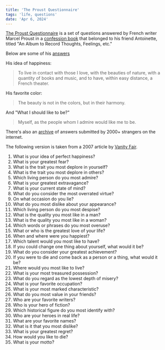 ```yaml
---
title: 'The Proust Questionnaire'
tags: 'life, questions'
date: 'Apr 6, 2024'
---
```


[The Proust Questionnaire](https://en.wikipedia.org/wiki/Proust_Questionnaire?useskin=vector) is a set of questions answered by French writer Marcel Proust in a [confession book](https://en.wikipedia.org/wiki/Confession_album?useskin=vector) that belonged to his friend Antoinette, titled "An Album to Record Thoughts, Feelings, etc."

Below are some of his [answers](https://www.library.illinois.edu/rbx/kolbproust/proust/qst/)

His idea of happiness:

> To live in contact with those I love, with the beauties of nature, with a quantity of books and music, and to have, within easy distance, a French theater.

His favorite color:

> The beauty is not in the colors, but in their harmony.

And "What I should like to be?"

> Myself, as the people whom I admire would like me to be.

There's also an [archive](https://web.archive.org/web/20150713054804/http://hoelder1in.org/Proust/fill_questionnaire.html) of answers submitted by 2000+ strangers on the internet.

The following version is taken from a 2007 article by [Vanity Fair](https://www.vanityfair.com/magazine/2000/01/01/proust-questionnaire).

1. What is your idea of perfect happiness?
2. What is your greatest fear?
3. What is the trait you most deplore in yourself?
4. What is the trait you most deplore in others?
5. Which living person do you most admire?
6. What is your greatest extravagance?
7. What is your current state of mind?
8. What do you consider the most overrated virtue?
9. On what occasion do you lie?
10. What do you most dislike about your appearance?
11. Which living person do you most despise?
12. What is the quality you most like in a man?
13. What is the quality you most like in a woman?
14. Which words or phrases do you most overuse?
15. What or who is the greatest love of your life?
16. When and where were you happiest?
17. Which talent would you most like to have?
18. If you could change one thing about yourself, what would it be?
19. What do you consider your greatest achievement?
20. If you were to die and come back as a person or a thing, what would it be?
21. Where would you most like to live?
22. What is your most treasured possession?
23. What do you regard as the lowest depth of misery?
24. What is your favorite occupation?
25. What is your most marked characteristic?
26. What do you most value in your friends?
27. Who are your favorite writers?
28. Who is your hero of fiction?
29. Which historical figure do you most identify with?
30. Who are your heroes in real life?
31. What are your favorite names?
32. What is it that you most dislike?
33. What is your greatest regret?
34. How would you like to die?
35. What is your motto?
